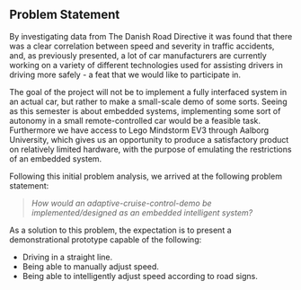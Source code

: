 ## Problem Statement

By investigating data from The Danish Road Directive it was found that there was a clear correlation between speed and severity in traffic accidents, and, as previously presented, a lot of car manufacturers are currently working on a variety of different technologies used for assisting drivers in driving more safely - a feat that we would like to participate in.

The goal of the project will not be to implement a fully interfaced system in an actual car, but rather to make a small-scale demo of some sorts. Seeing as this semester is about embedded systems, implementing some sort of autonomy in a small remote-controlled car would be a feasible task. Furthermore we have access to Lego Mindstorm EV3 through Aalborg University, which gives us an opportunity to produce a satisfactory product on relatively limited hardware, with the purpose of emulating the restrictions of an embedded system.

Following this initial problem analysis, we arrived at the following problem statement:

> *How would an adaptive-cruise-control-demo be implemented/designed as an embedded intelligent system?*

As a solution to this problem, the expectation is to present a demonstrational prototype capable of the following:

* Driving in a straight line.
* Being able to manually adjust speed.
* Being able to intelligently adjust speed according to road signs.